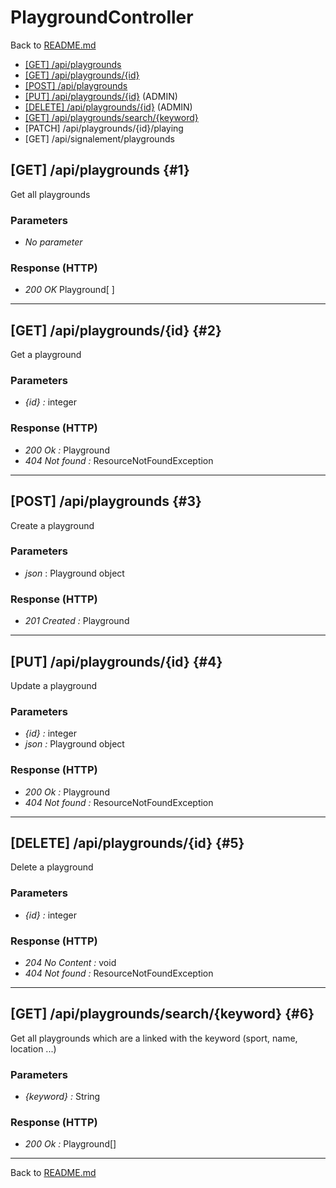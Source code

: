 # PlaygroundController

Back to [README.md](../README.md)

- [[GET] /api/playgrounds](#1)
- [[GET] /api/playgrounds/\{id\}](#2)
- [[POST] /api/playgrounds](#3)
- [[PUT] /api/playgrounds/\{id\}](#4) (ADMIN)
- [[DELETE] /api/playgrounds/\{id\}](#5) (ADMIN)
- [[GET] /api/playgrounds/search/\{keyword\}](#6)
- [PATCH] /api/playgrounds/{id}/playing
- [GET] /api/signalement/playgrounds

## [GET] /api/playgrounds {#1}

Get all playgrounds

### Parameters

- *No parameter*

### Response (HTTP)

- *200 OK* Playground[ ]

___

## [GET] /api/playgrounds/\{id\} {#2}

Get a playground

### Parameters

- *\{id\} :* integer

### Response (HTTP)

- *200 Ok :* Playground
- *404 Not found :* ResourceNotFoundException

___

## [POST] /api/playgrounds {#3}

Create a playground

### Parameters

- *json* : Playground object

### Response (HTTP)

- *201 Created :* Playground

___

## [PUT] /api/playgrounds/\{id\} {#4}

Update a playground

### Parameters

- *\{id\} :* integer
- *json :* Playground object

### Response (HTTP)

- *200 Ok :* Playground
- *404 Not found :* ResourceNotFoundException

___

## [DELETE] /api/playgrounds/\{id\} {#5}

Delete a playground

### Parameters

- *\{id\} :* integer

### Response (HTTP)

- *204 No Content :* void
- *404 Not found :* ResourceNotFoundException
  
___

## [GET] /api/playgrounds/search/\{keyword\} {#6}

Get all playgrounds which are a linked with the keyword (sport, name, location ...)

### Parameters

- *\{keyword\} :* String

### Response (HTTP)

- *200 Ok :* Playground[]

___

Back to [README.md](../README.md)